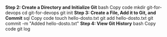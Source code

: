 **Step 2: Create a Directory and Initialize Git**
bash
Copy code
mkdir git-for-devops
cd git-for-devops
git init
**Step 3: Create a File, Add it to Git, and Commit**
sql
Copy code
touch hello-dosto.txt
git add hello-dosto.txt
git commit -m "Added hello-dosto.txt"
**Step 4: View Git History**
bash
Copy code
git log
